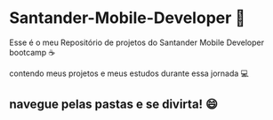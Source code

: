# Santander-Mobile-Developer 📱
Esse é o meu Repositório de projetos do Santander Mobile Developer bootcamp ☕<p>
contendo meus projetos e meus estudos durante essa jornada 💻
## navegue pelas pastas e se divirta! 😄
